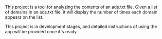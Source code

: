 This project is a tool for analyzing the contents of an ads.txt file. Given a list of domains in an ads.txt file, it will display the number of times each domain appears on the list.

This project is in development stages, and detailed instructions of using the app will be provided once it's ready.

